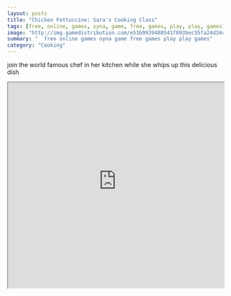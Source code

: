 ```yaml
---
layout: posts
title: "Chicken Fettuccine: Sara's Cooking Class"
tags: [free, online, games, oyna, game, free, games, play, play, games]
image: "http://img.gamedistribution.com/e51b9939480541f893bec55fa24d34c8.jpg"
summary: "  free online games oyna game free games play play games"
category: "Cooking"
---
```


join the world famous chef in her kitchen while she whips up this delicious dish

<iframe width="100%" height="480px;" src="http://html5.gamedistribution.com/e51b9939480541f893bec55fa24d34c8/"></iframe>